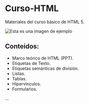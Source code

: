 # Curso-HTML
Materiales del curso básico de HTML 5.

![Esta es una imagen de ejemplo](http://lineadecodigo.com/wp-content/uploads/2014/04/html5.png)

## Conteidos:

* Marco teórico de HTML (PPT).
* Etiquetas de Texto.
* Etiquetas semánticas de división.
* Listas.
* Tablas.
* Hipervínculos.
* Formularios.

...



